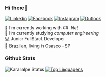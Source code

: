 ### Hi there👋

<!--
**Henrique-GF/Henrique-GF** is a ✨ _special_ ✨ repository because its `README.md` (this file) appears on your GitHub profile.

Here are some ideas to get you started:

- 🔭 I’m currently working on ...
- 🌱 I’m currently learning ...
- 👯 I’m looking to collaborate on ...
- 🤔 I’m looking for help with ...
- 💬 Ask me about ...
- 📫 How to reach me: ...
- 😄 Pronouns: ...
- ⚡ Fun fact: ...
-->

[![Linkedin](https://img.shields.io/badge/LinkedIn-blue?style=for-the-badge&logo=Linkedin)](https://www.linkedin.com/in/henrique-fernandes-586537111/)
[![Facebook](https://img.shields.io/badge/Facebook-white?style=for-the-badge&logo=Facebook)](https://www.facebook.com/rick.goncalves.988/)
[![Instagram](https://img.shields.io/badge/Instagram-BC2A8D?style=for-the-badge&logo=instagram&logoColor=white)](https://www.instagram.com/rickky.fernandes/)
[![Outlook](https://img.shields.io/badge/Outlook-blue?style=for-the-badge&logo=Microsoft&link=mailto:henriquegfernandes@outlook.com)](mailto:mailto:henriquegfernandes@outlook.com)

🔭 I’m currently working with *C# .Net* <br>
🌱 I’m currently studying *computer engineering* <br>
💻 Junior FullStack Developer <br>
🏡 Brazilian, living in Osasco - SP

### Github Stats

![Karanalpe Status](https://github-readme-stats.vercel.app/api?username=henriquegfernandes&show_icons=true&count_private=true&theme=react&hide_border=true&bg_color=0a0c10)
[![Top Linguagens](https://github-readme-stats.vercel.app/api/top-langs/?username=henriquegfernandes&langs_count=8&count_private=true&layout=compact&theme=react&hide_border=true&bg_color=0a0c10)](https://github.com/anuraghazra/github-readme-stats)
